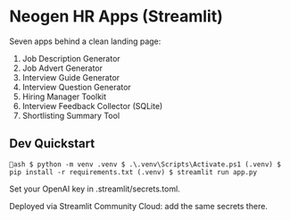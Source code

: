 ﻿# Neogen HR Apps (Streamlit)

Seven apps behind a clean landing page:

1. Job Description Generator  
2. Job Advert Generator  
3. Interview Guide Generator  
4. Interview Question Generator  
5. Hiring Manager Toolkit  
6. Interview Feedback Collector (SQLite)  
7. Shortlisting Summary Tool

## Dev Quickstart

`ash
$ python -m venv .venv
$ .\.venv\Scripts\Activate.ps1
(.venv) $ pip install -r requirements.txt
(.venv) $ streamlit run app.py
`

Set your OpenAI key in .streamlit/secrets.toml.

Deployed via Streamlit Community Cloud: add the same secrets there.
